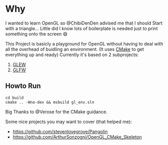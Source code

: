 # Why
I wanted to learn OpenGL so @ChibiDenDen advised me that I should Start with a triangle... 
Little did I know lots of boilerplate is needed just to print something onto the screen :smile:

This Project is basicly a playground for OpenGL without having to deal with all the overhead of buidling an environment.
(It uses [CMake][1] to get everything up and ready)
Currently it's based on 2 subprojects:
1. [GLEW][2]
2. [GLFW][3]

## Howto Run
    cd build
    cmake .. -Wno-dev && msbuild gl_env.sln

Big Thanks to @Verose for the CMake guidance.

Some nice projects you may want to cover (that helped me):
- https://github.com/stevenlovegrove/Pangolin
- https://github.com/ArthurSonzogni/OpenGL_CMake_Skeleton

[1]: https://sourceforge.net/projects/glew "GLEW"
[2]: https://www.glfw.org/ "GLFW"
[3]: https://cmake.org "CMake"
